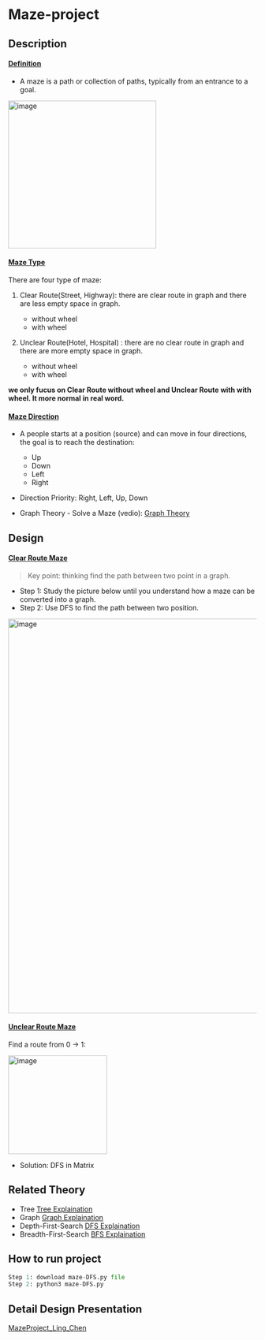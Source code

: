 # Maze-project

## Description

#### [Definition]()

* A maze is a path or collection of paths, typically from an entrance to a goal. 
<img width="300" alt="image" src="https://user-images.githubusercontent.com/93315926/179809703-0d5fb530-163c-49a9-8e10-f05d00b8ccee.png">

#### [Maze Type]()

There are four type of maze:
1. Clear Route(Street, Highway): there are clear route in graph and there are less empty space in graph.
   * without wheel
   * with wheel
   
2. Unclear Route(Hotel, Hospital) : there are no clear route in graph and there are more empty space in graph.
   * without wheel
   * with wheel

**we only fucus on Clear Route without wheel and Unclear Route with with wheel. It more normal in real word.**

#### [Maze Direction]()
* A people starts at a position (source) and can move in four directions, the goal is to reach the destination:
  * Up
  * Down
  * Left
  * Right

* Direction Priority:  Right, Left, Up, Down <br>

* Graph Theory - Solve a Maze (vedio): [Graph Theory](https://www.youtube.com/watch?v=DDPdnywfxuM)

## Design

#### [Clear Route Maze]()

> Key point: thinking find the path between two point in a graph.

* Step 1: Study the picture below until you understand how a maze can be converted into a graph.
* Step 2: Use DFS to find the path between two position.

<img width="800" alt="image" src="https://user-images.githubusercontent.com/93315926/179808769-9a305917-e1c9-4a9a-baad-cdb129e2a7f9.png">

#### [Unclear Route Maze]()

Find a route from 0 -> 1:  <br>

<img width="200" alt="image" src="https://user-images.githubusercontent.com/93315926/180577497-e72e98bd-bbd4-43ad-87c9-e96c86a0845a.png">

* Solution: DFS in Matrix

## Related Theory

* Tree     [Tree Explaination](https://www.geeksforgeeks.org/binary-tree-data-structure/?ref=gcse)
* Graph    [Graph Explaination](https://www.geeksforgeeks.org/graph-data-structure-and-algorithms/?ref=gcse) 
* Depth-First-Search      [DFS Explaination](https://brilliant.org/wiki/depth-first-search-dfs/#complexity-of-depth-first-search)
* Breadth-First-Search      [BFS Explaination](https://www.youtube.com/watch?v=xlVX7dXLS64) 

## How to run project

```python
Step 1: download maze-DFS.py file
Step 2: python3 maze-DFS.py
```

## Detail Design Presentation
[MazeProject_Ling_Chen](https://docs.google.com/presentation/d/1v43LjrhdWu0MIY3CdU9H1Uvo751W0iz4zujG_3AcO-s/edit?usp=sharing)
